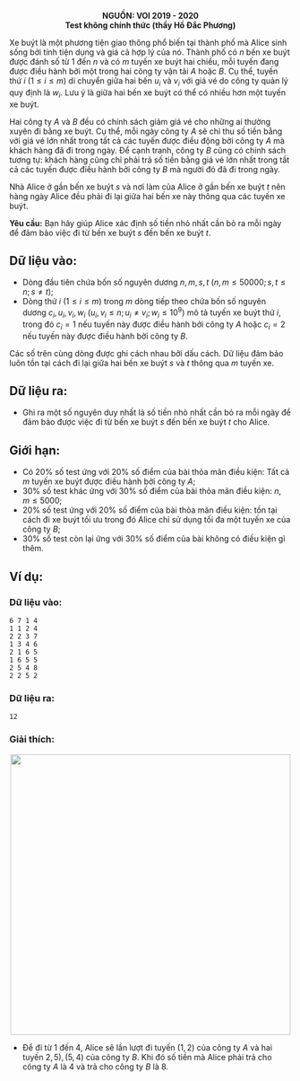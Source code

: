 **<center>NGUỒN: VOI 2019 - 2020</center>**
**<center>Test không chính thức (thầy Hồ Đắc Phương)</center>**

Xe buýt là một phương tiện giao thông phổ biến tại thành phố mà Alice sinh sống bởi tính tiện dụng và giá cả hợp lý của nó. Thành phố có $n$ bến xe buýt được đánh số từ $1$ đến $n$ và có $m$ tuyến xe buýt hai chiều, mỗi tuyến đang được điều hành bởi một trong hai công ty vận tải $A$ hoặc $B$. Cụ thể, tuyến thứ $i$ $(1≤i≤m)$ di chuyển giữa hai bến $u_i$ và $v_i$ với giá vé do công ty quản lý quy định là $w_i$. Lưu ý là giữa hai bến xe buýt có thể có nhiều hơn một tuyến xe buýt.

Hai công ty $A$ và $B$ đều có chính sách giảm giá vé cho những ai thường xuyên đi bằng xe buýt. Cụ thể, mỗi ngày công ty $A$ sẽ chỉ thu số tiền bằng với giá vé lớn nhất trong tất cả các tuyến được điều động bởi công ty $A$ mà khách hàng đã đi trong ngày. Để cạnh tranh, công ty $B$ cũng có chính sách tương tự: khách hàng cũng chỉ phải trả số tiền bằng giá vé lớn nhất trong tất cả các tuyến được điều hành bởi công ty $B$ mà người đó đã đi trong ngày.

Nhà Alice ở gần bến xe buýt $s$ và nơi làm của Alice ở gần bến xe buýt $t$ nên hàng ngày Alice đều phải đi lại giữa hai bến xe này thông qua các tuyến xe buýt.

**Yêu cầu:** Bạn hãy giúp Alice xác định số tiền nhỏ nhất cần bỏ ra mỗi ngày để đảm bảo việc đi từ bến xe buýt $s$ đến bến xe buýt $t$.

## Dữ liệu vào:
- Dòng đầu tiên chứa bốn số nguyên dương $n, m, s, t$ $(n, m ≤ 50000; s, t ≤ n; s≠t)$;
- Dòng thứ $i$ $(1≤i≤m)$ trong $m$ dòng tiếp theo chứa bốn số nguyên dương $c_i, u_i, v_i, w_i$ $(u_i, v_i ≤ n; u_i ≠ v_i; w_i\le 10^9)$ mô tả tuyến xe buýt thứ $i$, trong đó $c_i=1$ nếu tuyến này được điều hành bởi công ty $A$ hoặc $c_i=2$ nếu tuyến này được điều hành bởi công ty $B$.

Các số trên cùng dòng được ghi cách nhau bởi dấu cách. Dữ liệu đảm bảo luôn tồn tại cách đi lại giữa hai bến xe buýt $s$ và $t$ thông qua $m$ tuyến xe.

## Dữ liệu ra:
- Ghi ra một số nguyên duy nhất là số tiền nhỏ nhất cần bỏ ra mỗi ngày để đảm bảo được việc đi từ bến xe buýt $s$ đến bến xe buýt $t$ cho Alice.

## Giới hạn:
- Có $20\%$ số test ứng với $20\%$ số điểm của bài thỏa mãn điều kiện: Tất cả $m$ tuyến xe buýt được điều hành bởi công ty $A$;
- $30\%$ số test khác ứng với $30\%$ số điểm của bài thỏa mãn điều kiện: $n, m\le 5000$;
- $20\%$ số test ứng với $20\%$ số điểm của bài thỏa mãn điều kiện: tồn tại cách đi xe buýt tối ưu trong đó Alice chỉ sử dụng tối đa một tuyến xe của công ty $B$;
- $30\%$ số test còn lại ứng với $30\%$ số điểm của bài không có điều kiện gì thêm.

## Ví dụ:
### Dữ liệu vào:
```
6 7 1 4
1 1 2 4
2 2 3 7
1 3 4 6
2 1 6 5
1 6 5 5
2 5 4 8
2 2 5 2
```

### Dữ liệu ra:
```
12
```

### Giải thích:
<center><img src = "/images/problems/1519/bus.png" width=500px></center>

- Để đi từ $1$ đến $4$, Alice sẽ lần lượt đi tuyến $(1, 2)$ của công ty $A$ và hai tuyến $2, 5), (5, 4)$ của công ty $B$. Khi đó số tiền mà Alice phải trả cho công ty $A$ là $4$ và trả cho công ty $B$ là $8$.